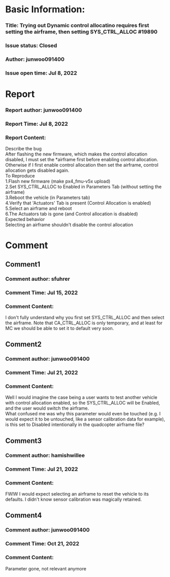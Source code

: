 # Basic Information:
### Title:  Trying out Dynamic control allocatino requires first setting the airframe, then setting SYS_CTRL_ALLOC #19890 
### Issue status: Closed
### Author: junwoo091400
### Issue open time: Jul 8, 2022
# Report
### Report author: junwoo091400
### Report Time: Jul 8, 2022
### Report Content:   
Describe the bug  
After flashing the new firmware, which  makes the control allocation disabled, I must set the *airframe first before enabling control allocation. Otherwise if I first enable control allocation then set the airframe, control allocation gets disabled again.  
To Reproduce  
1.Flash new firmware (make px4_fmu-v5x upload)  
2.Set SYS_CTRL_ALLOC to Enabled in Parameters Tab (without setting the airframe)  
3.Reboot the vehicle (in Parameters tab)  
4.Verify that 'Actuators' Tab is present (Control Allocation is enabled)    
5.Select an airframe and reboot  
6.The Actuators tab is gone (and Control allocation is disabled)    
Expected behavior  
Selecting an airframe shouldn't disable the control allocation  

# Comment
## Comment1
### Comment author: sfuhrer
### Comment Time: Jul 15, 2022
### Comment Content:   
I don't fully understand why you first set SYS_CTRL_ALLOC and then select the airframe. Note that CA_CTRL_ALLOC is only temporary, and at least for MC we should be able to set it to default very soon.  

## Comment2
### Comment author: junwoo091400
### Comment Time: Jul 21, 2022
### Comment Content:   
Well I would imagine the case being a user wants to test another vehicle with control allocation enabled, so the SYS_CTRL_ALLOC will be Enabled, and the user would switch the airframe.  
What confused me was why this parameter would even be touched (e.g. I would expect it to be untouched, like a sensor calibration data for example), is this set to Disabled intentionally in the quadcopter airframe file?  

## Comment3
### Comment author: hamishwillee
### Comment Time: Jul 21, 2022
### Comment Content:   
FWIW I would expect selecting an airframe to reset the vehicle to its defaults. I didn't know sensor calibration was magically retained.  

## Comment4
### Comment author: junwoo091400
### Comment Time: Oct 21, 2022
### Comment Content:   
Parameter gone, not relevant anymore  
